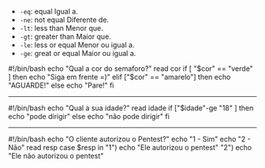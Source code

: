 


- `-eq`:  equal Igual a.
- `-ne`: not equal Diferente de.
- `-lt`: less than Menor que.
- `-gt`: greater than Maior que.
- `-le`: less or equal Menor ou igual a.
- `-ge`: great or equal Maior ou igual a.


#!/bin/bash
echo "Qual a cor do semaforo?"
read cor
if [ "$cor" == "verde" ]
then
		echo "Siga em frente =)"
elif ["$cor" == "amarelo"]
then
		echo "AGUARDE!"
else
		echo "Pare!"
fi

---
#!/bin/bash
echo "Qual a sua idade?"
read idade
if ["$idade"-ge "18" ]
then 
		echo "pode dirigir"
else
		echo "não pode dirigir"
fi

---

#!/bin/bash
echo "O cliente autorizou o Pentest?"
echo "1 - Sim"
echo "2 - Não"
read resp
case $resp in
"1")
		echo "Ele autorizou o pentest"
"2")
		echo  "Ele não autorizou o pentest"


